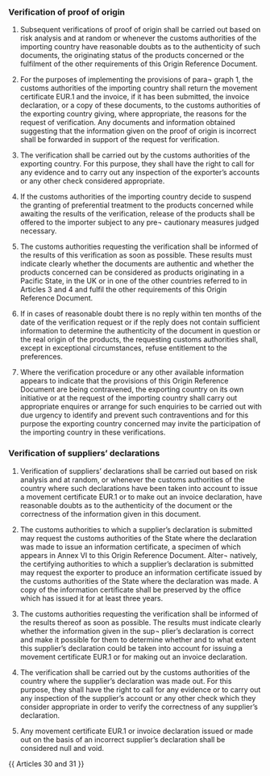 ### Verification of proof of origin

1.	Subsequent verifications of proof of origin shall be carried out based on risk analysis and at random or whenever the customs authorities of the importing country have reasonable doubts as to the authenticity of such documents, the originating status of the products concerned or the fulfilment of the other requirements of this Origin Reference Document.

2.	For the purposes of implementing the provisions of para¬ graph 1, the customs authorities of the importing country shall return the movement certificate EUR.1 and the invoice, if it has been submitted, the invoice declaration, or a copy of these documents, to the customs authorities of the exporting country giving, where appropriate, the reasons for the request of verification. Any documents and information obtained suggesting that the information given on the proof of origin is incorrect shall be forwarded in support of the request for verification.

3.	The verification shall be carried out by the customs authorities of the exporting country. For this purpose, they shall have the right to call for any evidence and to carry out any inspection of the exporter’s accounts or any other check considered appropriate.

4.	If the customs authorities of the importing country decide to suspend the granting of preferential treatment to the products concerned while awaiting the results of the verification, release of the products shall be offered to the importer subject to any pre¬ cautionary measures judged necessary.

5.	The customs authorities requesting the verification shall be informed of the results of this verification as soon as possible. These results must indicate clearly whether the documents are authentic and whether the products concerned can be considered as products originating in a Pacific State, in the UK or in one of the other countries referred to in Articles 3 and 4 and fulfil the other requirements of this Origin Reference Document.

6.	If in cases of reasonable doubt there is no reply within ten months of the date of the verification request or if the reply does not contain sufficient information to determine the authenticity of the document in question or the real origin of the products, the requesting customs authorities shall, except in exceptional circumstances, refuse entitlement to the preferences.

7.	Where the verification procedure or any other available information appears to indicate that the provisions of this Origin Reference Document are being contravened, the exporting country on its own initiative or at the request of the importing country shall carry out appropriate enquires or arrange for such enquiries to be carried out with due urgency to identify and prevent such contraventions and for this purpose the exporting country concerned may invite the participation of the importing country in these verifications.

### Verification of suppliers’ declarations

1.	Verification of suppliers’ declarations shall be carried out based on risk analysis and at random, or whenever the customs authorities of the country where such declarations have been taken into account to issue a movement certificate EUR.1 or to make out an invoice declaration, have reasonable doubts as to the authenticity of the document or the correctness of the information given in this document.

2.	The customs authorities to which a supplier’s declaration is submitted may request the customs authorities of the State where the declaration was made to issue an information certificate, a specimen of which appears in Annex VI to this Origin Reference Document. Alter¬ natively, the certifying authorities to which a supplier’s declaration is submitted may request the exporter to produce an information certificate issued by the customs authorities of the State where the declaration was made.
A copy of the information certificate shall be preserved by the office which has issued it for at least three years.

3.	The customs authorities requesting the verification shall be informed of the results thereof as soon as possible. The results must indicate clearly whether the information given in the sup¬ plier’s declaration is correct and make it possible for them to determine whether and to what extent this supplier’s declaration could be taken into account for issuing a movement certificate EUR.1 or for making out an invoice declaration.

4.	The verification shall be carried out by the customs authorities of the country where the supplier’s declaration was made out. For this purpose, they shall have the right to call for any evidence or to carry out any inspection of the supplier’s account or any other check which they consider appropriate in order to verify the correctness of any supplier’s declaration.

5.	Any movement certificate EUR.1 or invoice declaration issued or made out on the basis of an incorrect supplier’s declaration shall be considered null and void.

{{ Articles 30 and 31 }}
